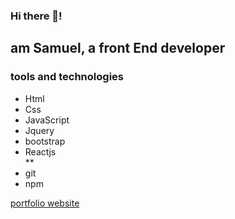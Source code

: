 ### Hi there 👋!

<h2>am Samuel, a front End developer</h2>

<div>
<h3>tools and technologies</h3>
<ul>
<li>Html</li>
<li>Css</li>
<li>JavaScript</li>
<li>Jquery</li>
<li>bootstrap</li>
<li>Reactjs</li>
**
<li>git</li>
<li>npm</li>
</ul>
</div>

<div>
<a href="devsamuel.netlify.app">portfolio website</a>
</div>
